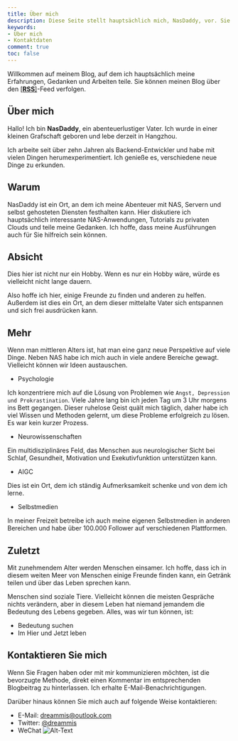 ```yaml
---
title: Über mich
description: Diese Seite stellt hauptsächlich mich, NasDaddy, vor. Sie enthält meine Kontaktdaten und wenn Sie interessiert sind, können Sie mich auch unterstützen.
keywords:
- Über mich
- Kontaktdaten
comment: true
toc: false
---
```


Willkommen auf meinem Blog, auf dem ich hauptsächlich meine Erfahrungen, Gedanken und Arbeiten teile. Sie können meinen Blog über den [[**RSS**]](https://www.nasdaddy.com/index.xml)-Feed verfolgen.

## Über mich

Hallo! Ich bin **NasDaddy**, ein abenteuerlustiger Vater. Ich wurde in einer kleinen Grafschaft geboren und lebe derzeit in Hangzhou.

Ich arbeite seit über zehn Jahren als Backend-Entwickler und habe mit vielen Dingen herumexperimentiert. Ich genieße es, verschiedene neue Dinge zu erkunden.

## Warum

NasDaddy ist ein Ort, an dem ich meine Abenteuer mit NAS, Servern und selbst gehosteten Diensten festhalten kann. Hier diskutiere ich hauptsächlich interessante NAS-Anwendungen, Tutorials zu privaten Clouds und teile meine Gedanken. Ich hoffe, dass meine Ausführungen auch für Sie hilfreich sein können.

## Absicht

Dies hier ist nicht nur ein Hobby. Wenn es nur ein Hobby wäre, würde es vielleicht nicht lange dauern.

Also hoffe ich hier, einige Freunde zu finden und anderen zu helfen. Außerdem ist dies ein Ort, an dem dieser mittelalte Vater sich entspannen und sich frei ausdrücken kann.

## Mehr

Wenn man mittleren Alters ist, hat man eine ganz neue Perspektive auf viele Dinge. Neben NAS habe ich mich auch in viele andere Bereiche gewagt. Vielleicht können wir Ideen austauschen.

- Psychologie

Ich konzentriere mich auf die Lösung von Problemen wie `Angst, Depression und Prokrastination`. Viele Jahre lang bin ich jeden Tag um 3 Uhr morgens ins Bett gegangen. Dieser ruhelose Geist quält mich täglich, daher habe ich viel Wissen und Methoden gelernt, um diese Probleme erfolgreich zu lösen. Es war kein kurzer Prozess.

- Neurowissenschaften

Ein multidisziplinäres Feld, das Menschen aus neurologischer Sicht bei Schlaf, Gesundheit, Motivation und Exekutivfunktion unterstützen kann.

- AIGC

Dies ist ein Ort, dem ich ständig Aufmerksamkeit schenke und von dem ich lerne.

- Selbstmedien

In meiner Freizeit betreibe ich auch meine eigenen Selbstmedien in anderen Bereichen und habe über 100.000 Follower auf verschiedenen Plattformen.

## Zuletzt

Mit zunehmendem Alter werden Menschen einsamer. Ich hoffe, dass ich in diesem weiten Meer von Menschen einige Freunde finden kann, ein Getränk teilen und über das Leben sprechen kann.

Menschen sind soziale Tiere. Vielleicht können die meisten Gespräche nichts verändern, aber in diesem Leben hat niemand jemandem die Bedeutung des Lebens gegeben. Alles, was wir tun können, ist:

- Bedeutung suchen
- Im Hier und Jetzt leben

## Kontaktieren Sie mich

Wenn Sie Fragen haben oder mit mir kommunizieren möchten, ist die bevorzugte Methode, direkt einen Kommentar im entsprechenden Blogbeitrag zu hinterlassen. Ich erhalte E-Mail-Benachrichtigungen.

Darüber hinaus können Sie mich auch auf folgende Weise kontaktieren:

- E-Mail: [dreammis@outlook.com](mailto:dreammis@outlook.com)
- Twitter: [@dreammis](https://twitter.com/dreammis)
- WeChat
![Alt-Text](https://img-nasdaddy.liuxingoo.cn/202306291407428.png "wechat-mp")